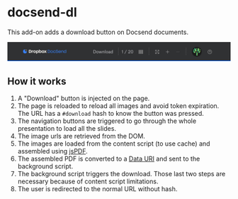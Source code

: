 # docsend-dl

This add-on adds a download button on Docsend documents.

![banner](banner.png)

## How it works

1. A "Download" button is injected on the page.
2. The page is reloaded to reload all images and avoid token expiration. The URL has a `#download` hash to know the button was pressed.
3. The navigation buttons are triggered to go through the whole presentation to load all the slides.
4. The image urls are retrieved from the DOM.
5. The images are loaded from the content script (to use cache) and assembled using [jsPDF](https://github.com/parallax/jsPDF).
6. The assembled PDF is converted to a [Data URI](https://en.wikipedia.org/wiki/Data_URI_scheme) and sent to the background script.
7. The background script triggers the download. Those last two steps are necessary because of content script limitations.
8. The user is redirected to the normal URL without hash.